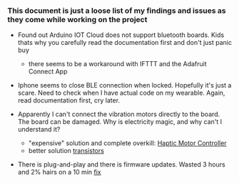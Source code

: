 ### This document is just a loose list of my findings and issues as they come while working on the project

- Found out Arduino IOT Cloud does not support bluetooth boards. Kids thats why you carefully read the documentation first and don't just panic buy

  - there seems to be a workaround with IFTTT and the Adafruit Connect App

- Iphone seems to close BLE connection when locked. Hopefully it's just a scare. Need to check when I have actual code on my wearable. Again, read documentation first, cry later.

- Apparently I can't connect the vibration motors directly to the board. The board can be damaged. Why is electricity magic, and why can't I understand it?

  - "expensive" solution and complete overkill: [Haptic Motor Controller](https://www.adafruit.com/product/2305)
  - better solution [transistors](https://learn.adafruit.com/adafruit-arduino-lesson-13-dc-motors/transistors)

- There is plug-and-play and there is firmware updates. Wasted 3 hours and 2% hairs on a 10 min [fix](https://www.arduino.cc/en/Tutorial/WiFiNINA-FirmwareUpdater)
